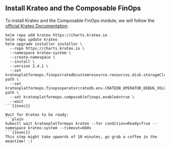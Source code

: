## Install Krateo and the Composable FinOps
To install Krateo and the Composable FinOps module, we will follow the [official Krateo Documentation](https://docs.krateo.io/how-to-guides/install-krateo/installing-krateo-kind).

```plain
helm repo add krateo https://charts.krateo.io
helm repo update krateo
helm upgrade installer installer \
  --repo https://charts.krateo.io \
  --namespace krateo-system \
  --create-namespace \
  --install \
  --version 2.4.1 \
  --set krateoplatformops.finopscratedbcustomresource.resources.disk.storageClass=local-path \
  --set krateoplatformops.finopsoperatorcratedb.env.CRATEDB_OPERATOR_DEBUG_VOLUME_STORAGE_CLASS=local-path \
  --set krateoplatformops.composablefinops.enabled=true \
  --wait
```{{exec}}

Wait for Krateo to be ready:
```plain
kubectl wait krateoplatformops krateo --for condition=Ready=True --namespace krateo-system --timeout=660s
```{{exec}}
This step might take upwards of 10 minutes, go grab a coffee in the meantime! :)
